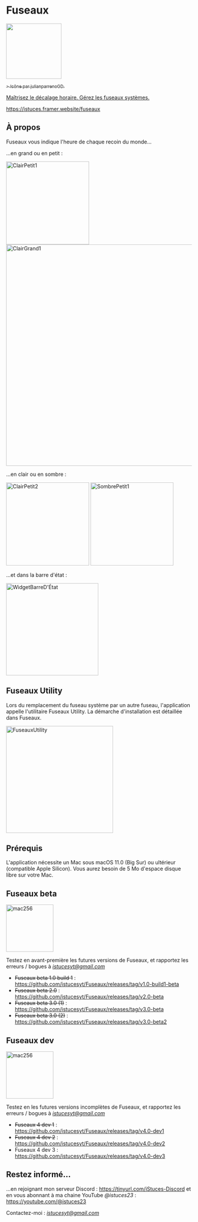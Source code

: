 # Fuseaux

<a href="https://zupimages.net/viewer.php?id=23/35/i5pu.png"><img src="https://zupimages.net/up/23/35/i5pu.png" alt="" width=150 />

<sub> > Icône par julianparrenoGD. </sub>

Maîtrisez le décalage horaire.
Gérez les fuseaux systèmes.

https://istuces.framer.website/fuseaux

## À propos

Fuseaux vous indique l'heure de chaque recoin du monde...

...en grand ou en petit :

<img width="225" alt="ClairPetit1" src="https://github.com/istucesyt/Fuseaux/assets/108399865/dcc8059d-d789-4e35-9578-30c9f2608108">
<img width="600" alt="ClairGrand1" src="https://github.com/istucesyt/Fuseaux/assets/108399865/10d84f1f-6c78-4a03-b8ee-1bf0c8c55926">

...en clair ou en sombre :

<img width="225" alt="ClairPetit2" src="https://github.com/istucesyt/Fuseaux/assets/108399865/1f6998a4-8e11-44fe-993b-07240bd8b09b">
<img width="225" alt="SombrePetit1" src="https://github.com/istucesyt/Fuseaux/assets/108399865/6f3fa0f0-485b-4cda-80f4-ad39fa33d599">

...et dans la barre d'état :

<img width="250" alt="WidgetBarreD'État" src="https://github.com/istucesyt/Fuseaux/assets/108399865/c931fd0e-b14e-4561-b2e9-0e341b48a83f">

## Fuseaux Utility

Lors du remplacement du fuseau système par un autre fuseau, l'application appelle l'utilitaire Fuseaux Utility.
La démarche d'installation est détaillée dans Fuseaux.

<img width="290" alt="FuseauxUtility" src="https://github.com/istucesyt/Fuseaux/assets/108399865/0adbe56a-7f0e-4564-971d-3ab62b6cc42a">

## Prérequis

L'application nécessite un Mac sous macOS 11.0 (Big Sur) ou ultérieur (compatible Apple Silicon).
Vous aurez besoin de 5 Mo d'espace disque libre sur votre Mac.

## Fuseaux beta

<img width="128" alt="mac256" src="https://github.com/istucesyt/Fuseaux/assets/108399865/ad5240b8-fa8d-420f-b896-88c2c85a1472">

Testez en avant-première les futures versions de Fuseaux, et rapportez les erreurs / bogues à *istucesyt@gmail.com*
* ~~Fuseaux beta 1.0 build 1~~ : https://github.com/istucesyt/Fuseaux/releases/tag/v1.0-build1-beta
* ~~Fuseaux beta 2.0~~ : https://github.com/istucesyt/Fuseaux/releases/tag/v2.0-beta
* ~~Fuseaux beta 3.0 (1)~~ : https://github.com/istucesyt/Fuseaux/releases/tag/v3.0-beta
* ~~Fuseaux beta 3.0 (2)~~ : https://github.com/istucesyt/Fuseaux/releases/tag/v3.0-beta2

## Fuseaux dev

<img width="128" alt="mac256" src="https://zupimages.net/up/23/51/g03x.png">

Testez en les futures versions incomplètes de Fuseaux, et rapportez les erreurs / bogues à *istucesyt@gmail.com*
* ~~Fuseaux 4 dev 1~~ : https://github.com/istucesyt/Fuseaux/releases/tag/v4.0-dev1
* ~~Fuseaux 4 dev 2~~ : https://github.com/istucesyt/Fuseaux/releases/tag/v4.0-dev2
* Fuseaux 4 dev 3 : https://github.com/istucesyt/Fuseaux/releases/tag/v4.0-dev3

## Restez informé...

...en rejoignant mon serveur Discord : https://tinyurl.com/iStuces-Discord et en vous abonnant à ma chaine YouTube *@istuces23* : https://youtube.com/@istuces23

Contactez-moi : *istucesyt@gmail.com*
